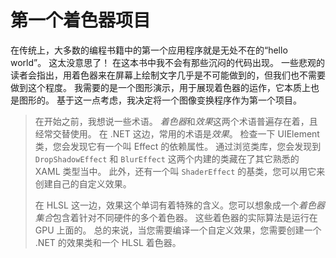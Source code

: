# 第一个着色器项目

在传统上，大多数的编程书籍中的第一个应用程序就是无处不在的“hello world”。
这太没意思了！
在这本书中我不会有那些沉闷的代码出现。
一些悲观的读者会指出，用着色器来在屏幕上绘制文字几乎是不可能做到的，但我们也不需要做到这个程度。
我需要的是一个图形演示，用于展现着色器的运作，它本质上也是图形的。
基于这一点考虑，我决定将一个图像变换程序作为第一个项目。

> 在开始之前，我想说一些术语。
> *着色器*和*效果*这两个术语普遍存在着，且经常交替使用。
> 在 .NET 这边，常用的术语是*效果*。
> 检查一下 UIElement 类，您会发现它有一个叫 Effect 的依赖属性。
> 通过浏览类库，您会发现到 ```DropShadowEffect``` 和 ```BlurEffect``` 这两个内建的类藏在了其它熟悉的 XAML 类型当中。
> 此外，还有一个叫 ```ShaderEffect``` 的基类，您可以用它来创建自己的自定义效果。
>
> 在 HLSL 这一边，效果这个单词有着特殊的含义。您可以想象成一个*着色器集合*包含着针对不同硬件的多个着色器。
> 这些着色器的实际算法是运行在 GPU 上面的。
> 总的来说，当您需要编译一个自定义效果，您需要创建一个 .NET 的效果类和一个 HLSL 着色器。